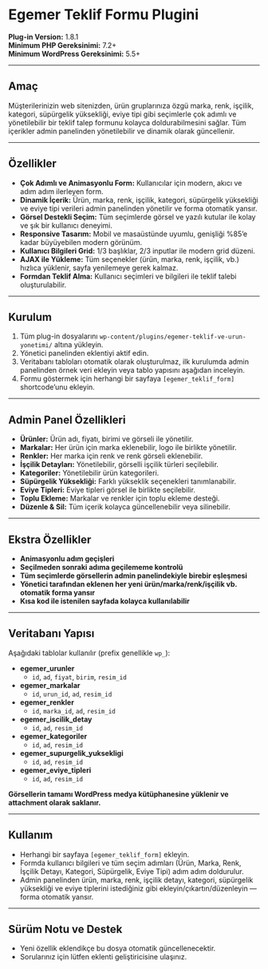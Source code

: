 # Egemer Teklif Formu Plugini

**Plug-in Version:** 1.8.1  
**Minimum PHP Gereksinimi:** 7.2+  
**Minimum WordPress Gereksinimi:** 5.5+  

---

## Amaç
Müşterilerinizin web sitenizden, ürün gruplarınıza özgü marka, renk, işçilik, kategori, süpürgelik yüksekliği, eviye tipi gibi seçimlerle çok adımlı ve yönetilebilir bir teklif talep formunu kolayca doldurabilmesini sağlar. Tüm içerikler admin panelinden yönetilebilir ve dinamik olarak güncellenir.

---

## Özellikler

- **Çok Adımlı ve Animasyonlu Form:** Kullanıcılar için modern, akıcı ve adım adım ilerleyen form.
- **Dinamik İçerik:** Ürün, marka, renk, işçilik, kategori, süpürgelik yüksekliği ve eviye tipi verileri admin panelinden yönetilir ve forma otomatik yansır.
- **Görsel Destekli Seçim:** Tüm seçimlerde görsel ve yazılı kutular ile kolay ve şık bir kullanıcı deneyimi.
- **Responsive Tasarım:** Mobil ve masaüstünde uyumlu, genişliği %85’e kadar büyüyebilen modern görünüm.
- **Kullanıcı Bilgileri Grid:** 1/3 başlıklar, 2/3 inputlar ile modern grid düzeni.
- **AJAX ile Yükleme:** Tüm seçenekler (ürün, marka, renk, işçilik, vb.) hızlıca yüklenir, sayfa yenilemeye gerek kalmaz.
- **Formdan Teklif Alma:** Kullanıcı seçimleri ve bilgileri ile teklif talebi oluşturulabilir.

---

## Kurulum

1. Tüm plug-in dosyalarını `wp-content/plugins/egemer-teklif-ve-urun-yonetimi/` altına yükleyin.
2. Yönetici panelinden eklentiyi aktif edin.
3. Veritabanı tabloları otomatik olarak oluşturulmaz, ilk kurulumda admin panelinden örnek veri ekleyin veya tablo yapısını aşağıdan inceleyin.
4. Formu göstermek için herhangi bir sayfaya `[egemer_teklif_form]` shortcode’unu ekleyin.

---

## Admin Panel Özellikleri

- **Ürünler:** Ürün adı, fiyatı, birimi ve görseli ile yönetilir.  
- **Markalar:** Her ürün için marka eklenebilir, logo ile birlikte yönetilir.  
- **Renkler:** Her marka için renk ve renk görseli eklenebilir.  
- **İşçilik Detayları:** Yönetilebilir, görselli işçilik türleri seçilebilir.
- **Kategoriler:** Yönetilebilir ürün kategorileri.
- **Süpürgelik Yüksekliği:** Farklı yükseklik seçenekleri tanımlanabilir.
- **Eviye Tipleri:** Eviye tipleri görsel ile birlikte seçilebilir.
- **Toplu Ekleme:** Markalar ve renkler için toplu ekleme desteği.
- **Düzenle & Sil:** Tüm içerik kolayca güncellenebilir veya silinebilir.

---

## Ekstra Özellikler

- **Animasyonlu adım geçişleri**
- **Seçilmeden sonraki adıma geçilememe kontrolü**
- **Tüm seçimlerde görsellerin admin panelindekiyle birebir eşleşmesi**
- **Yönetici tarafından eklenen her yeni ürün/marka/renk/işçilik vb. otomatik forma yansır**
- **Kısa kod ile istenilen sayfada kolayca kullanılabilir**

---

## Veritabanı Yapısı

Aşağıdaki tablolar kullanılır (prefix genellikle `wp_`):

- **egemer_urunler**  
  - `id`, `ad`, `fiyat`, `birim`, `resim_id`
- **egemer_markalar**  
  - `id`, `urun_id`, `ad`, `resim_id`
- **egemer_renkler**  
  - `id`, `marka_id`, `ad`, `resim_id`
- **egemer_iscilik_detay**  
  - `id`, `ad`, `resim_id`
- **egemer_kategoriler**  
  - `id`, `ad`, `resim_id`
- **egemer_supurgelik_yuksekligi**  
  - `id`, `ad`, `resim_id`
- **egemer_eviye_tipleri**  
  - `id`, `ad`, `resim_id`

**Görsellerin tamamı WordPress medya kütüphanesine yüklenir ve attachment olarak saklanır.**

---

## Kullanım

- Herhangi bir sayfaya `[egemer_teklif_form]` ekleyin.
- Formda kullanıcı bilgileri ve tüm seçim adımları (Ürün, Marka, Renk, İşçilik Detayı, Kategori, Süpürgelik, Eviye Tipi) adım adım doldurulur.
- Admin panelinden ürün, marka, renk, işçilik detayı, kategori, süpürgelik yüksekliği ve eviye tiplerini istediğiniz gibi ekleyin/çıkartın/düzenleyin — forma otomatik yansır.

---

## Sürüm Notu ve Destek

- Yeni özellik eklendikçe bu dosya otomatik güncellenecektir.
- Sorularınız için lütfen eklenti geliştiricisine ulaşınız.
